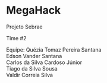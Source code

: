 # MegaHack
Projeto Sebrae

Time #2

Equipe:
Quézia Tomaz Pereira Santana <br /> 
Edson Vander Santana<br /> 
Carlos da Silva Cardoso Júnior<br /> 
Tiago da Silva Sousa<br /> 
Valdir Correia Silva

